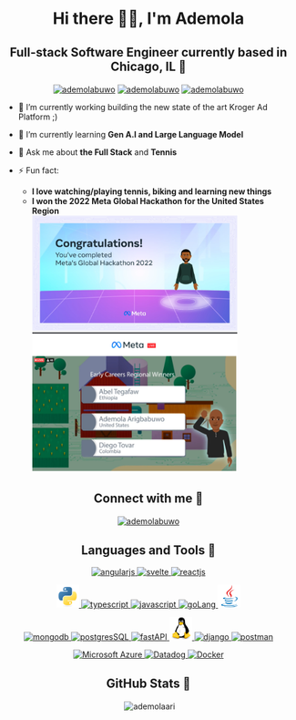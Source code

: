 <h1 align="center">Hi there 👋🏼, I'm Ademola</h1>
<h2 align="center">Full-stack Software Engineer currently based in Chicago, IL 🌁</h2>

<p align="center">
    <a align="center" href="https://github.com/AdemolaAri" target="blank"><img align="center" src="https://upload.wikimedia.org/wikipedia/commons/9/91/Octicons-mark-github.svg" alt="ademolabuwo" height="30" width="40" /></a>  
    <a href="https://www.linkedin.com/in/ademolabuwo/" target="blank"><img align="center" src="https://upload.wikimedia.org/wikipedia/commons/7/7e/LinkedIn_PNG16.png" alt="ademolabuwo" height="30" width="40" /></a>             
    <a href="https://www.kaggle.com/princedemo" target="blank"><img align="center" src="https://upload.wikimedia.org/wikipedia/commons/7/7c/Kaggle_logo.png" alt="ademolabuwo" height="30" width="40" /></a>
</p>


- 🔭 I’m currently working building the new state of the art Kroger Ad Platform ;)

- 🌱 I’m currently learning **Gen A.I and Large Language Model**

- 💬 Ask me about **the Full Stack** and **Tennis**

- ⚡️ Fun fact: 
    - **I love watching/playing tennis, biking and learning new things**
    - **I won the 2022 Meta Global Hackathon for the United States Region**  
        <img src="./assets/meta-global-hackathon-certificate.png" alt="meta global hackathon certificate" width="360" height=""/> 
        <img src="./assets/meta-hackathon-winners-announcement.png" alt="meta global hackathon winners" width="360" height=""/>


<h2 align="center">Connect with me 🤝 </h2> 
<p align="center">
  <a href="https://linkedin.com/in/ademolabuwo" target="blank"><img align="center" src="https://raw.githubusercontent.com/rahuldkjain/github-profile-readme-generator/master/src/images/icons/Social/linked-in-alt.svg" alt="ademolabuwo" height="30" width="40" /></a>
</p>

<h2 align="center">Languages and Tools 💾</h2>
<p align="center"> 
  <!-- Front end frameworks -->
  <a href="https://angular.io" target="_blank" rel="noreferrer">
    <img src="https://cdn.jsdelivr.net/gh/devicons/devicon/icons/angularjs/angularjs-original.svg" alt="angularjs" width="40" height="40"/>
  </a> 
  <a href="https://svelte.dev" target="_blank" rel="noreferrer">
    <img src="https://cdn.jsdelivr.net/gh/devicons/devicon/icons/svelte/svelte-original.svg" alt="svelte" width="40" height="40"/>
  </a> 
  <a href="https://react.dev" target="_blank" rel="noreferrer">
    <img src="https://cdn.jsdelivr.net/gh/devicons/devicon/icons/react/react-original-wordmark.svg" alt="reactjs" width="40" height="40"/>
  </a>
</p>
<p align="center"> 
  <!-- Languages -->
  <a href="https://www.python.org" target="_blank" rel="noreferrer"><img src="https://raw.githubusercontent.com/devicons/devicon/master/icons/python/python-original.svg" alt="python" width="40" height="40"/>
  </a>
    <a href="https://www.typescriptlang.org" target="_blank" rel="noreferrer">
    <img src="https://cdn.jsdelivr.net/gh/devicons/devicon/icons/typescript/typescript-plain.svg" alt="typescript" width="40" height="40"/> 
  </a>
  <a href="https://developer.mozilla.org/en-US/docs/Web/JavaScript" target="_blank" rel="noreferrer"> 
    <img src="https://cdn.jsdelivr.net/gh/devicons/devicon/icons/javascript/javascript-plain.svg" alt="javascript" width="40" height="40"/>
  </a> 
  <a href="https://go.dev" target="_blank" rel="noreferrer"> 
    <img src="https://cdn.jsdelivr.net/gh/devicons/devicon/icons/go/go-original.svg" alt="goLang" width="40" height="40"/> 
  </a>
  <a href="https://www.java.com" target="_blank" rel="noreferrer"><img src="https://raw.githubusercontent.com/devicons/devicon/master/icons/java/java-original.svg" alt="java" width="40" height="40"/> 
  </a>
</p>

<!-- Backend APIs -->
<p align="center"> 
  <a href="https://www.mongodb.com" target="_blank" rel="noreferrer"><img src="https://cdn.jsdelivr.net/gh/devicons/devicon/icons/mongodb/mongodb-original-wordmark.svg" alt="mongodb" width="40" height="40"/>
  </a> 
  <a href="https://www.postgresql.org" target="_blank" rel="noreferrer"> 
    <img src="https://cdn.jsdelivr.net/gh/devicons/devicon/icons/postgresql/postgresql-plain-wordmark.svg" alt="postgresSQL" width="40" height="40"/> 
    </a> 
  <a href="https://fastapi.tiangolo.com" target="_blank" rel="noreferrer"> 
    <img src="https://cdn.jsdelivr.net/gh/devicons/devicon/icons/fastapi/fastapi-original-wordmark.svg" alt="fastAPI" width="40" height="40"/>
  </a> 
  <a href="https://www.linux.org/" target="_blank" rel="noreferrer"> <img src="https://raw.githubusercontent.com/devicons/devicon/master/icons/linux/linux-original.svg" alt="linux" width="40" height="40"/> </a> 
  <a href="https://www.djangoproject.com" target="_blank" rel="noreferrer">
    <img src="https://cdn.jsdelivr.net/gh/devicons/devicon/icons/django/django-plain-wordmark.svg" alt="django" width="40" height="40"/> 
  </a> 
  <a href="https://postman.com" target="_blank" rel="noreferrer"> <img src="https://www.vectorlogo.zone/logos/getpostman/getpostman-icon.svg" alt="postman" width="40" height="40"/> </a> 
</p>

<!-- Cloud, Monitoring & Containers -->
<p align="center"> 
  <a href="https://azure.microsoft.com/en-us" target="_blank" rel="noreferrer"> 
    <img src="https://cdn.jsdelivr.net/gh/devicons/devicon/icons/azure/azure-original.svg" alt="Microsoft Azure" width="40" height="40"/>
  </a>
  <a href="https://www.datadoghq.com" target="_blank" rel="noreferrer"> 
    <img src="https://www.vectorlogo.zone/logos/datadoghq/datadoghq-icon.svg" alt="Datadog" width="50" height="50"/>
  </a>
  <a href="https://www.docker.com" target="_blank" rel="noreferrer">
    <img src="https://cdn.jsdelivr.net/gh/devicons/devicon/icons/docker/docker-plain-wordmark.svg" alt="Docker" height="50" width="50"/>
  </a>
  
</p>

<h2 align="center">GitHub Stats 🔗 </h2>

<p align="center">&nbsp;<img align="center" src="https://github-readme-stats-git-masterrstaa-rickstaa.vercel.app/api/top-langs?username=ademolaari&show_icons=true&locale=en&layout=compact" alt="ademolaari" /></p>
